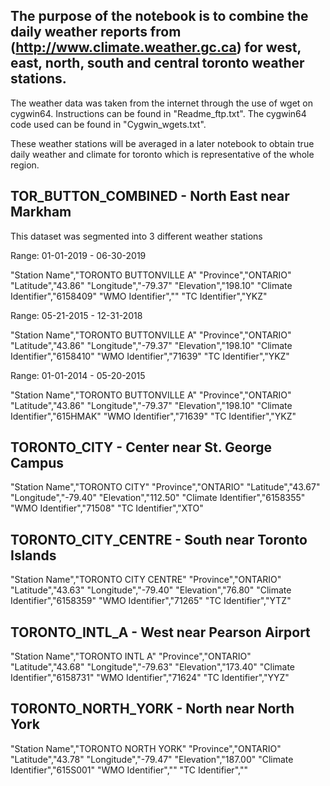 ## The purpose of the notebook is to combine the daily weather reports from (http://www.climate.weather.gc.ca) for west, east, north, south and central toronto weather stations.

The weather data was taken from the internet through the use of wget on cygwin64.  Instructions can be found in "Readme_ftp.txt".
The cygwin64 code used can be found in "Cygwin_wgets.txt".

These weather stations will be averaged in a later notebook to obtain true daily weather and climate for toronto which is representative of the whole region.

## TOR_BUTTON_COMBINED - North East near Markham

This dataset was segmented into 3 different weather stations

Range:  01-01-2019 - 06-30-2019

"Station Name","TORONTO BUTTONVILLE A"
"Province","ONTARIO"
"Latitude","43.86"
"Longitude","-79.37"
"Elevation","198.10"
"Climate Identifier","6158409"
"WMO Identifier",""
"TC Identifier","YKZ"

Range:  05-21-2015 - 12-31-2018

"Station Name","TORONTO BUTTONVILLE A"
"Province","ONTARIO"
"Latitude","43.86"
"Longitude","-79.37"
"Elevation","198.10"
"Climate Identifier","6158410"
"WMO Identifier","71639"
"TC Identifier","YKZ"

Range:  01-01-2014 - 05-20-2015

"Station Name","TORONTO BUTTONVILLE A"
"Province","ONTARIO"
"Latitude","43.86"
"Longitude","-79.37"
"Elevation","198.10"
"Climate Identifier","615HMAK"
"WMO Identifier","71639"
"TC Identifier","YKZ"

## TORONTO_CITY - Center near St. George Campus

"Station Name","TORONTO CITY"
"Province","ONTARIO"
"Latitude","43.67"
"Longitude","-79.40"
"Elevation","112.50"
"Climate Identifier","6158355"
"WMO Identifier","71508"
"TC Identifier","XTO"

## TORONTO_CITY_CENTRE - South near Toronto Islands

"Station Name","TORONTO CITY CENTRE"
"Province","ONTARIO"
"Latitude","43.63"
"Longitude","-79.40"
"Elevation","76.80"
"Climate Identifier","6158359"
"WMO Identifier","71265"
"TC Identifier","YTZ"

## TORONTO_INTL_A - West near Pearson Airport

"Station Name","TORONTO INTL A"
"Province","ONTARIO"
"Latitude","43.68"
"Longitude","-79.63"
"Elevation","173.40"
"Climate Identifier","6158731"
"WMO Identifier","71624"
"TC Identifier","YYZ"

## TORONTO_NORTH_YORK - North near North York

"Station Name","TORONTO NORTH YORK"
"Province","ONTARIO"
"Latitude","43.78"
"Longitude","-79.47"
"Elevation","187.00"
"Climate Identifier","615S001"
"WMO Identifier",""
"TC Identifier",""